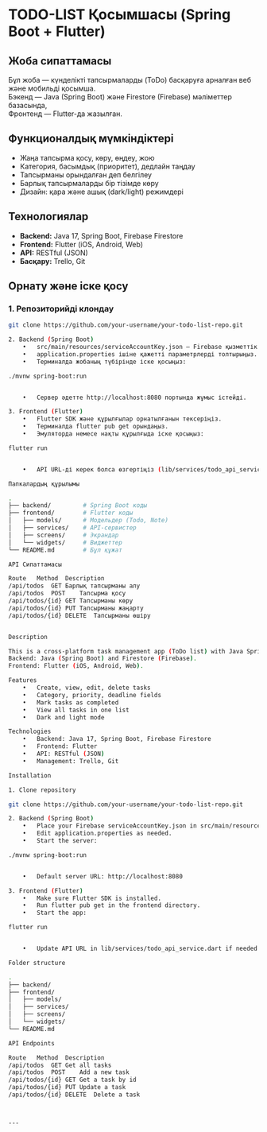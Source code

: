 

# TODO-LIST Қосымшасы (Spring Boot + Flutter)

## Жоба сипаттамасы
Бұл жоба — күнделікті тапсырмаларды (ToDo) басқаруға арналған веб және мобильді қосымша.  
Бэкенд — Java (Spring Boot) және Firestore (Firebase) мәліметтер базасында,  
Фронтенд — Flutter-да жазылған.

## Функционалдық мүмкіндіктері
- Жаңа тапсырма қосу, көру, өңдеу, жою
- Категория, басымдық (приоритет), дедлайн таңдау
- Тапсырманы орындалған деп белгілеу
- Барлық тапсырмаларды бір тізімде көру
- Дизайн: қара және ашық (dark/light) режимдері

## Технологиялар
- **Backend:** Java 17, Spring Boot, Firebase Firestore
- **Frontend:** Flutter (iOS, Android, Web)
- **API:** RESTful (JSON)
- **Басқару:** Trello, Git

## Орнату және іске қосу

### 1. Репозиторийді клондау
```bash
git clone https://github.com/your-username/your-todo-list-repo.git

2. Backend (Spring Boot)
	•	src/main/resources/serviceAccountKey.json — Firebase қызметтік кілт файлын қосыңыз.
	•	application.properties ішіне қажетті параметрлерді толтырыңыз.
	•	Терминалда жобаның түбірінде іске қосыңыз:

./mvnw spring-boot:run


	•	Сервер әдетте http://localhost:8080 портында жұмыс істейді.

3. Frontend (Flutter)
	•	Flutter SDK және құрылғылар орнатылғанын тексеріңіз.
	•	Терминалда flutter pub get орындаңыз.
	•	Эмуляторда немесе нақты құрылғыда іске қосыңыз:

flutter run


	•	API URL-ді керек болса өзгертіңіз (lib/services/todo_api_service.dart ішінде).

Папкалардың құрылымы

.
├── backend/         # Spring Boot коды
├── frontend/        # Flutter коды
│   ├── models/      # Модельдер (Todo, Note)
│   ├── services/    # API-сервистер
│   ├── screens/     # Экрандар
│   └── widgets/     # Виджеттер
└── README.md        # Бұл құжат

API Сипаттамасы

Route	Method	Description
/api/todos	GET	Барлық тапсырманы алу
/api/todos	POST	Тапсырма қосу
/api/todos/{id}	GET	Тапсырманы көру
/api/todos/{id}	PUT	Тапсырманы жаңарту
/api/todos/{id}	DELETE	Тапсырманы өшіру


Description

This is a cross-platform task management app (ToDo list) with Java Spring Boot backend and Flutter frontend.
Backend: Java (Spring Boot) and Firestore (Firebase).
Frontend: Flutter (iOS, Android, Web).

Features
	•	Create, view, edit, delete tasks
	•	Category, priority, deadline fields
	•	Mark tasks as completed
	•	View all tasks in one list
	•	Dark and light mode

Technologies
	•	Backend: Java 17, Spring Boot, Firebase Firestore
	•	Frontend: Flutter
	•	API: RESTful (JSON)
	•	Management: Trello, Git

Installation

1. Clone repository

git clone https://github.com/your-username/your-todo-list-repo.git

2. Backend (Spring Boot)
	•	Place your Firebase serviceAccountKey.json in src/main/resources/
	•	Edit application.properties as needed.
	•	Start the server:

./mvnw spring-boot:run


	•	Default server URL: http://localhost:8080

3. Frontend (Flutter)
	•	Make sure Flutter SDK is installed.
	•	Run flutter pub get in the frontend directory.
	•	Start the app:

flutter run


	•	Update API URL in lib/services/todo_api_service.dart if needed.

Folder structure

.
├── backend/
├── frontend/
│   ├── models/
│   ├── services/
│   ├── screens/
│   └── widgets/
└── README.md

API Endpoints

Route	Method	Description
/api/todos	GET	Get all tasks
/api/todos	POST	Add a new task
/api/todos/{id}	GET	Get a task by id
/api/todos/{id}	PUT	Update a task
/api/todos/{id}	DELETE	Delete a task



---

